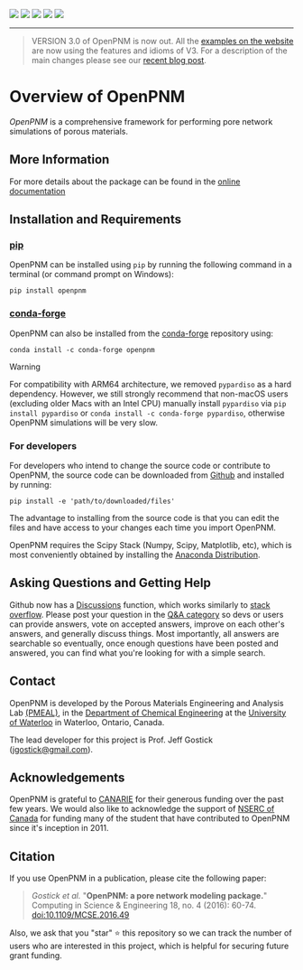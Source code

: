 [![](https://github.com/PMEAL/OpenPNM/actions/workflows/nightly.yml/badge.svg)](https://github.com/PMEAL/OpenPNM/actions/workflows/nightly.yml)
[![](https://codecov.io/gh/PMEAL/OpenPNM/branch/dev/graph/badge.svg)](https://codecov.io/gh/PMEAL/OpenPNM)
[![](https://img.shields.io/badge/Documentation-Read-blue.svg)](https://pmeal.github.io/OpenPNM/)
[![](https://badge.fury.io/py/openpnm.svg)](https://pypi.python.org/pypi/openpnm)
[![](https://anaconda.org/conda-forge/openpnm/badges/installer/conda.svg)](https://anaconda.org/conda-forge/openpnm)

-----

> VERSION 3.0 of OpenPNM is now out. All the [examples on the website](https://openpnm.org/_examples/index.html) are now using the features and idioms of V3. For a description of the main changes please see our [recent blog post](http://pmeal.com/posts/2022-10-10-notebook-post/). 

# Overview of OpenPNM

*OpenPNM* is a comprehensive framework for performing pore network simulations of porous materials.

## More Information

For more details about the package can be found in the [online documentation](https://openpnm.org)

## Installation and Requirements

### [pip](https://pypi.org/project/openpnm/)
OpenPNM can be installed using `pip` by running the following command in a terminal (or command prompt on Windows):

```shell
pip install openpnm
```

### [conda-forge](https://anaconda.org/conda-forge/openpnm)
OpenPNM can also be installed from the [conda-forge](https://anaconda.org/conda-forge/openpnm) repository using:

```
conda install -c conda-forge openpnm
```

> [!WARNING]  
> For compatibility with ARM64 architecture, we removed `pypardiso` as a hard dependency. However, we still strongly recommend that non-macOS users (excluding older Macs with an Intel CPU) manually install `pypardiso` via `pip install pypardiso` or `conda install -c conda-forge pypardiso`, otherwise OpenPNM simulations will be very slow.

### For developers
For developers who intend to change the source code or contribute to OpenPNM, the source code can be downloaded from [Github](https://github.com/PMEAL/OpenPNM/) and installed by running:

```
pip install -e 'path/to/downloaded/files'
```

The advantage to installing from the source code is that you can edit the files and have access to your changes each time you import OpenPNM.

OpenPNM requires the Scipy Stack (Numpy, Scipy, Matplotlib, etc), which is most conveniently obtained by installing the [Anaconda Distribution](https://www.anaconda.com/download/).

## Asking Questions and Getting Help

Github now has a [Discussions](https://github.com/PMEAL/OpenPNM/discussions) function, which works similarly to [stack overflow](https://www.stackoverflow.com).  Please post your question in the [Q&A category](https://github.com/PMEAL/OpenPNM/discussions?discussions_q=category%3AQ%26A) so devs or users can provide answers, vote on accepted answers, improve on each other's answers, and generally discuss things. Most importantly, all answers are searchable so eventually, once enough questions have been posted and answered, you can find what you're looking for with a simple search.

## Contact

OpenPNM is developed by the Porous Materials Engineering and Analysis Lab [(PMEAL)](http://pmeal.com), in the [Department of Chemical Engineering](https://uwaterloo.ca/chemical-engineering/) at the [University of Waterloo](https://uwaterloo.ca/) in Waterloo, Ontario, Canada.

The lead developer for this project is Prof. Jeff Gostick (jgostick@gmail.com).

## Acknowledgements

OpenPNM is grateful to [CANARIE](https://canarie.ca) for their generous funding over the past few years.  We would also like to acknowledge the support of [NSERC of Canada](https://www.nserc-crsng.gc.ca/) for funding many of the student that have contributed to OpenPNM since it's inception in 2011.

## Citation

If you use OpenPNM in a publication, please cite the following paper:

> _Gostick et al._ "**OpenPNM: a pore network modeling package.**" Computing in Science & Engineering 18, no. 4 (2016): 60-74.
> [doi:10.1109/MCSE.2016.49](https://ieeexplore.ieee.org/document/7478437)

Also, we ask that you "star" :star: this repository so we can track the number of users who are interested in this project, which is helpful for securing future grant funding.
